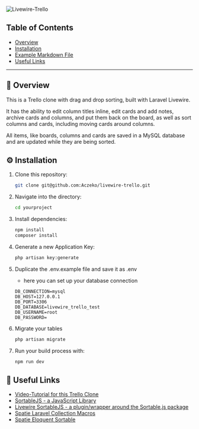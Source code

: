 ![Livewire-Trello](https://banners.beyondco.de/Livewire-Trello.png?theme=dark&packageManager=&packageName=&pattern=xEquals&style=style_1&description=Trello+clone+with+drag+and+drop+sorting+built+with+Laravel+Livewire&md=1&showWatermark=0&fontSize=125px&images=https%3A%2F%2Flaravel.com%2Fimg%2Flogomark.min.svg)

## Table of Contents
- [Overview](#overview)
- [Installation](#installation)
- [Example Markdown File](#example-markdown-file)
- [Useful Links](#useful-links)

---
<section id="overview">
    
## 🔎 Overview
This is a Trello clone with drag and drop sorting, built with Laravel Livewire.

It has the ability to edit column titles inline, edit cards and add notes, archive cards and columns, and put them back on the board, as well as sort columns and cards, including moving cards around columns. 

All items, like boards, columns and cards are saved in a MySQL database and are updated while they are being sorted.

</section>

<section id="installation">

## ⚙️ Installation

1. Clone this repository:
    ```bash
    git clone git@github.com:Aczeko/livewire-trello.git
    ```
2. Navigate into the directory:
    ```bash
    cd yourproject
    ````
3. Install dependencies:
    ```bash
    npm install
    composer install 
    ```
5. Generate a new Application Key:

    ```bash
    php artisan key:generate
    ```
    
4. Duplicate the .env.example file and save it as .env
    - here you can set up your database connection

    ```
    DB_CONNECTION=mysql
    DB_HOST=127.0.0.1
    DB_PORT=3306
    DB_DATABASE=livewire_trello_test
    DB_USERNAME=root
    DB_PASSWORD= 
    ```
5. Migrate your tables
   
    ```bash
    php artisan migrate
    ```

6. Run your build process with:

    ```bash
    npm run dev
    ```
    
</section>

<section id="useful-links">

## 🔗 Useful Links
- [Video-Tutorial for this Trello Clone](https://codecourse.com/courses/build-a-trello-clone-with-livewire)
- [SortableJS - a JavaScript Library](https://github.com/sortableJs/sortable)
- [Livewire SortableJS - a plugin/wrapper around the Sortable.js package](https://github.com/nextapps-be/livewire-sortablejs)
- [Spatie Laravel Collection Macros](https://github.com/spatie/laravel-collection-macros)
- [Spatie Eloquent Sortable](https://github.com/spatie/eloquent-sortable)


</section>

